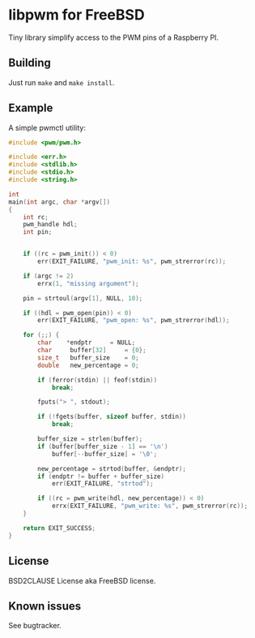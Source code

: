 # libpwm for FreeBSD

Tiny library simplify access to the PWM pins of a Raspberry PI.

## Building

Just run `make` and `make install`.

## Example

A simple pwmctl utility:

```C
#include <pwm/pwm.h>

#include <err.h>
#include <stdlib.h>
#include <stdio.h>
#include <string.h>

int
main(int argc, char *argv[])
{
	int	rc;
	pwm_handle hdl;
	int pin;


	if ((rc = pwm_init()) < 0)
		err(EXIT_FAILURE, "pwm_init: %s", pwm_strerror(rc));

	if (argc != 2)
		errx(1, "missing argument");

	pin = strtoul(argv[1], NULL, 10);

	if ((hdl = pwm_open(pin)) < 0)
		err(EXIT_FAILURE, "pwm_open: %s", pwm_strerror(hdl));

	for (;;) {
		char	*endptr		= NULL;
		char     buffer[32]		= {0};
		size_t	 buffer_size	= 0;
		double	 new_percentage = 0;

		if (ferror(stdin) || feof(stdin))
			break;

		fputs("> ", stdout);

		if (!fgets(buffer, sizeof buffer, stdin))
			break;

		buffer_size = strlen(buffer);
		if (buffer[buffer_size - 1] == '\n')
			buffer[--buffer_size] = '\0';

		new_percentage = strtod(buffer, &endptr);
		if (endptr != buffer + buffer_size)
			err(EXIT_FAILURE, "strtod");

		if ((rc = pwm_write(hdl, new_percentage)) < 0)
			errx(EXIT_FAILURE, "pwm_write: %s", pwm_strerror(rc));
	}

	return EXIT_SUCCESS;
}
```

## License

BSD2CLAUSE License aka FreeBSD license.

## Known issues

See bugtracker.

